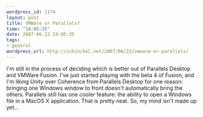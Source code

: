 ```yaml
--- 
wordpress_id: 1174
layout: post
title: VMWare or Parallels?
time: "14:05:35"
date: 2007-06-22 14:05:35
tags: 
- general
wordpress_url: http://schinckel.net/2007/06/22/vmware-or-parallels/
---
```

I'm still in the process of deciding which is better out of Parallels Desktop and VMWare Fusion. I've just started playing with the beta 4 of Fusion, and I'm liking Unity over Coherence from Parallels Desktop for one reason: bringing one Windows window to front doesn't automatically bring the others. Parallels still has one cooler feature: the ability to open a Windows file in a MacOS X application. That is pretty neat. So, my mind isn't made up yet... 
